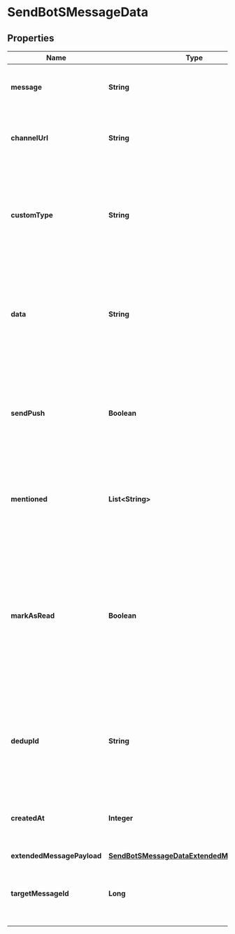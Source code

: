 

# SendBotSMessageData


## Properties

| Name | Type | Description | Notes |
|------------ | ------------- | ------------- | -------------|
|**message** | **String** | Specifies the content of the message sent by the bot. |  |
|**channelUrl** | **String** | Specifies the URL of the channel where the message is sent to. |  |
|**customType** | **String** | Specifies a custom message type which is used for message grouping. The length is limited to 128 characters. |  [optional] |
|**data** | **String** | Specifies additional message information such as custom font size, font type or &#x60;JSON&#x60; formatted string. |  [optional] |
|**sendPush** | **Boolean** | Determines whether to send a push notification for the message to the members of the channel (Default: true) |  [optional] |
|**mentioned** | **List&lt;String&gt;** | Specifies an array of one or more IDs of the users who get a notification for the message. |  [optional] |
|**markAsRead** | **Boolean** | Determines whether to mark the message as read for the bot. If set to false, the bot&#39;s unread_count and read_receipt remain unchanged after the message is sent. (Default: true) |  [optional] |
|**dedupId** | **String** | Specifies the unique ID for the message to prevent the same message data from getting sent to the channel. |  [optional] |
|**createdAt** | **Integer** | Specifies the time that the message was sent, in [Unix milliseconds](/docs/chat/v3/platform-api/guides/miscellaneous#2-timestamps) format. |  [optional] |
|**extendedMessagePayload** | [**SendBotSMessageDataExtendedMessagePayload**](SendBotSMessageDataExtendedMessagePayload.md) |  |  [optional] |
|**targetMessageId** | **Long** | Specifies the ID of the user&#39;s message which bot&#39;s message replies to |  [optional] |



